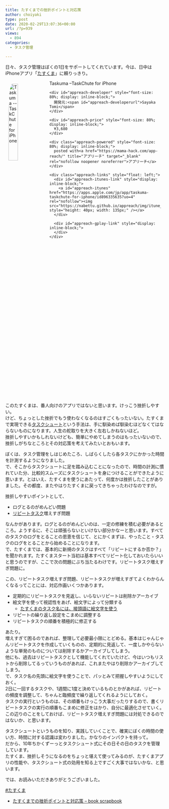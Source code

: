 ```yaml
---
title: たすくまでの挫折ポイントと対応策
author: choiyaki
type: post
date: 2020-02-29T13:07:36+00:00
url: /?p=939
views:
  - 894
categories:
  - タスク管理

---
```

日々、タスク管理はぼくの1日をサポートしてくれています。今は、日中はiPhoneアプリ「[たすくま][1]」に頼りっきり。

<div id="appreach-box" style="text-align: left;">
  <img src="https://i0.wp.com/is4-ssl.mzstatic.com/image/thumb/Purple123/v4/bf/86/bb/bf86bb03-02d3-4d2c-90ae-a1f1eb06b136/source/512x512bb.jpg?w=660&#038;ssl=1" alt="Taskuma --TaskChute for iPhone" id="appreach-image" style="float: left; margin: 10px; width: 25%; max-width: 120px; border-top-left-radius: 10%; border-top-right-radius: 10%; border-bottom-right-radius: 10%; border-bottom-left-radius: 10%;" data-recalc-dims="1" /></p> 
  
  <div class="appreach-info" style="margin: 10px;">
    <div id="appreach-appname">
      Taskuma &#8211;TaskChute for iPhone
    </div>
    
    <div id="appreach-developer" style="font-size: 80%; display: inline-block;">
      開発元:<span id="appreach-developerurl">Sayaka Tomi</span>
    </div>
    
    <div id="appreach-price" style="font-size: 80%; display: inline-block;">
      ¥3,680
    </div>
    
    <div class="appreach-powered" style="font-size: 80%; display: inline-block;">
      posted with<a href="https://mama-hack.com/app-reach/" title="アプリーチ" target="_blank" rel="nofollow noopener noreferrer">アプリーチ</a>
    </div>
    
    <div class="appreach-links" style="float: left;">
      <div id="appreach-itunes-link" style="display: inline-block;">
        <a id="appreach-itunes" href="https://apps.apple.com/jp/app/taskuma-taskchute-for-iphone/id896335635?uo=4" rel="nofollow"><img src="https://nabettu.github.io/appreach/img/itune_ja.svg" style="height: 40px; width: 135px;" /></a>
      </div>
      
      <div id="appreach-gplay-link" style="display: inline-block;">
      </div>
    </div>
  </div>
  
  <div class="appreach-footer" style="margin-bottom: 10px; clear: left;">
  </div>
</div>

このたすくまは、番人向けのアプリではないと思います。けっこう挫折しやすい。  
けど、ちょっとした挫折でもう使わなくなるのはすごくもったいない。たすくまで実現できる[タスクシュート][2]という手法は、手に馴染めば馴染むほどなくてはならないものになります。人生の舵取りを大きく左右しかねないほど。  
挫折しやすいかもしれないけども、簡単にやめてしまうのはもったいないので、挫折しがちなところとその対応策を考えてみたいとおもいます。

ぼくは、タスク管理をしはじめたころ、しばらくしたら各タスクにかかった時間を計測するようになりました。  
で、そこからタスクシュートに足を踏み込むことになったので、時間の計測に慣れていた分、比較的スムーズにタスクシュートを身につけることができたように思います。とはいえ、たすくまを使うにあたって、何度かは挫折したことがありました。その都度、またやはりたすくまに戻ってきちゃったわけなのですが。

挫折しやすいポイントとして、

  * ログとるのがめんどい問題
  * [リピートタスク][3]増えすぎ問題

なんかがあります。ログとるのがめんどいのは、一定の修練を積む必要があるところ。ようするに、そこは頑張らないといけない部分かなーと思います。すべてのタスクのログをとることの恩恵を信じて、とにかくまずは、やったこと・タスクのログをとることから始めることになります。  
で、たすくまでは、基本的に新規のタスクはすべて「リピートにするか否か？」を聞かれます。たすくまスタート当初は基本すべてリピート化しておいたらいいと思うのですが、ここで次の問題にぶち当たるわけです。リピートタスク増えすぎ問題に。

この、リピートタスク増えすぎ問題、リピートタスクが増えすぎてよくわからんくなるってことには、対応作画いくつかあります。

  * 定期的にリピートタスクを見返し、いらないリピートは削除かアーカイブ
  * 絵文字を使って視認性をあげ、絵文字によって分類する 
      * [たすくまのタスク名には、接頭語に絵文字を使う][4]
  * リピートの繰り返し設定をこまめに調整する
  * リピートタスクの順番を積極的に修正する

あたり。  
増えすぎて困るのであれば、整理して必要最小限にとどめる。基本はじゃんじゃんリピートタスクを作成していくものの、定期的に見返して、一度しかやらないような単発のものについては削除するかアーカイブしてしまう。  
他にも、過去はリピートタスクとして機能してくれていたけど、今はいつもリストから削除してるっていうものがあれば、これまたやはり削除かアーカイブしてしまう。  
で、タスク名の先頭に絵文字を使うことで、パッとみて把握しやすいようにしておく。  
2日に一回するタスクや、1週間に1度と決めているものとかがあれば、リピートの頻度を調整して、ちゃんと臨頻度で繰り返してくれるようにしておく。  
タスクの実行というものは、その順番もけっこう大事だったりするので、書くリピートタスクの実行の順番もこまめに修正をはかり、自分に最適化させていく。  
この辺りのことをしておけば、リピートタスク増えすぎ問題には対処できるのではないか、と思います。

タスクシュートというものを知り、実践していくことで、確実にぼくの時間の使い方、時間に対する認識は変わりました。かなりのインパクトを持って。  
だから、10年ちかくずーっとタスクシュート式にその日その日のタスクを管理しています。  
たすくま、挫折しそうになるのをちょっと堪えて使ってみるのが、たすくまアプリの性能や、タスクシュート式の効用を知る上ですごく大事ではないかな、と思います。

では、お読みいただきありがとうございました。

[#たすくま][1]

  * [たすくまでの挫折ポイントと対応策 &#8211; book scrapbook][5]

 [1]: https://scrapbox.io/choiyaki-hondana/%E3%81%9F%E3%81%99%E3%81%8F%E3%81%BE
 [2]: https://scrapbox.io/choiyaki-hondana/%E3%82%BF%E3%82%B9%E3%82%AF%E3%82%B7%E3%83%A5%E3%83%BC%E3%83%88
 [3]: https://scrapbox.io/choiyaki-hondana/%E3%83%AA%E3%83%94%E3%83%BC%E3%83%88%E3%82%BF%E3%82%B9%E3%82%AF
 [4]: https://choiyaki.com/?p=778
 [5]: https://scrapbox.io/choiyaki-hondana/%E3%81%9F%E3%81%99%E3%81%8F%E3%81%BE%E3%81%A7%E3%81%AE%E6%8C%AB%E6%8A%98%E3%83%9D%E3%82%A4%E3%83%B3%E3%83%88%E3%81%A8%E5%AF%BE%E5%BF%9C%E7%AD%96